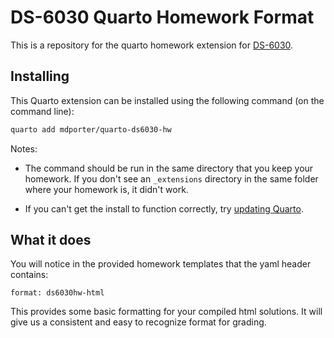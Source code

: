 # DS-6030 Quarto Homework Format

This is a repository for the quarto homework extension for [DS-6030](mdporter.github.io/DS6030).

## Installing

This Quarto extension can be installed using the following command (on the command line):

```bash
quarto add mdporter/quarto-ds6030-hw
```

Notes:

- The command should be run in the same directory that you keep your homework. If you don't see an `_extensions` directory in the same folder where your homework is, it didn't work. 

- If you can't get the install to function correctly, try [updating Quarto](https://quarto.org/docs/get-started/).

## What it does 

You will notice in the provided homework templates that the yaml header contains:
```text
format: ds6030hw-html
```
This provides some basic formatting for your compiled html solutions. It will give us a consistent and easy to recognize format for grading.  



